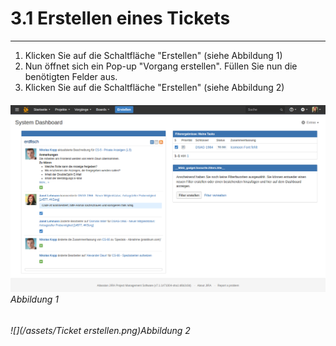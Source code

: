 # 3.1 Erstellen eines Tickets

---

1. Klicken Sie auf die Schaltfläche "Erstellen" \(siehe Abbildung 1\)
2. Nun öffnet sich ein Pop-up "Vorgang erstellen". Füllen Sie nun die benötigten Felder aus.
3. Klicken Sie auf die Schaltfläche "Erstellen" \(siehe Abbildung 2\)

###### ![](/assets/Startseite.png)_Abbildung 1_

###### ![](/assets/Ticket erstellen.png)_Abbildung 2_



